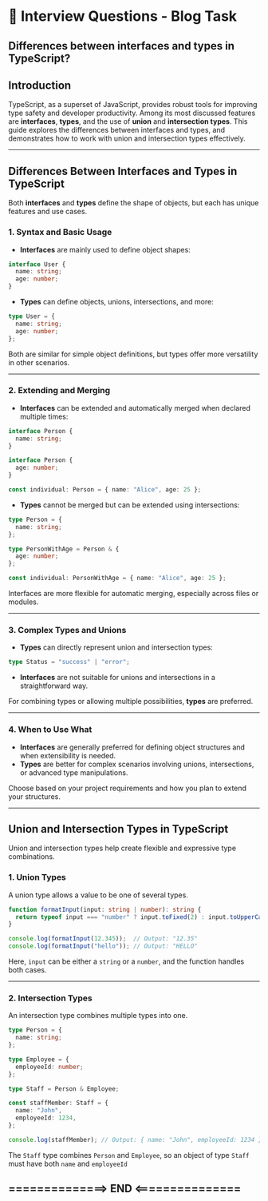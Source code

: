 
# 🎯 Interview Questions - Blog Task

## Differences between interfaces and types in TypeScript?

## Introduction

TypeScript, as a superset of JavaScript, provides robust tools for improving type safety and developer productivity. Among its most discussed features are **interfaces**, **types**, and the use of **union** and **intersection types**. This guide explores the differences between interfaces and types, and demonstrates how to work with union and intersection types effectively.

---

## Differences Between Interfaces and Types in TypeScript

Both **interfaces** and **types** define the shape of objects, but each has unique features and use cases.

### 1. Syntax and Basic Usage

- **Interfaces** are mainly used to define object shapes:

```typescript
interface User {
  name: string;
  age: number;
}
```

- **Types** can define objects, unions, intersections, and more:

```typescript
type User = {
  name: string;
  age: number;
};
```

Both are similar for simple object definitions, but types offer more versatility in other scenarios.

---

### 2. Extending and Merging

- **Interfaces** can be extended and automatically merged when declared multiple times:

```typescript
interface Person {
  name: string;
}

interface Person {
  age: number;
}

const individual: Person = { name: "Alice", age: 25 };
```

- **Types** cannot be merged but can be extended using intersections:

```typescript
type Person = {
  name: string;
};

type PersonWithAge = Person & {
  age: number;
};

const individual: PersonWithAge = { name: "Alice", age: 25 };
```

Interfaces are more flexible for automatic merging, especially across files or modules.

---

### 3. Complex Types and Unions

- **Types** can directly represent union and intersection types:

```typescript
type Status = "success" | "error";
```

- **Interfaces** are not suitable for unions and intersections in a straightforward way.

For combining types or allowing multiple possibilities, **types** are preferred.

---

### 4. When to Use What

- **Interfaces** are generally preferred for defining object structures and when extensibility is needed.
- **Types** are better for complex scenarios involving unions, intersections, or advanced type manipulations.

Choose based on your project requirements and how you plan to extend your structures.

---

## Union and Intersection Types in TypeScript

Union and intersection types help create flexible and expressive type combinations.

### 1. Union Types

A union type allows a value to be one of several types.

```typescript
function formatInput(input: string | number): string {
  return typeof input === "number" ? input.toFixed(2) : input.toUpperCase();
}

console.log(formatInput(12.345));  // Output: "12.35"
console.log(formatInput("hello")); // Output: "HELLO"
```

Here, `input` can be either a `string` or a `number`, and the function handles both cases.

---

### 2. Intersection Types

An intersection type combines multiple types into one.

```typescript
type Person = {
  name: string;
};

type Employee = {
  employeeId: number;
};

type Staff = Person & Employee;

const staffMember: Staff = {
  name: "John",
  employeeId: 1234,
};

console.log(staffMember); // Output: { name: "John", employeeId: 1234 }
```

The `Staff` type combines `Person` and `Employee`, so an object of type `Staff` must have both `name` and `employeeId`

## ==============> END <===============

